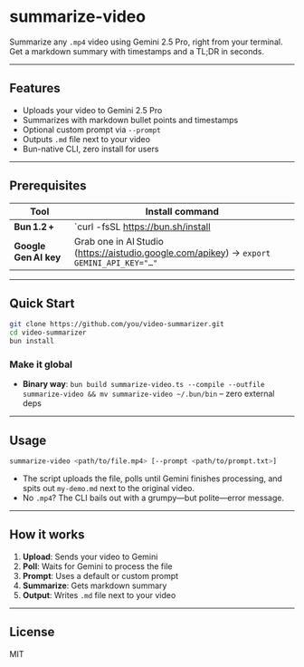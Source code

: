 # summarize-video

Summarize any `.mp4` video using Gemini 2.5 Pro, right from your terminal. Get a markdown summary with timestamps and a TL;DR in seconds.

---

## Features
- Uploads your video to Gemini 2.5 Pro
- Summarizes with markdown bullet points and timestamps
- Optional custom prompt via `--prompt`
- Outputs `.md` file next to your video
- Bun-native CLI, zero install for users

---

## Prerequisites

| Tool                  | Install command                                               |
| --------------------- | ------------------------------------------------------------- |
| **Bun 1.2 +**         | `curl -fsSL https://bun.sh/install | bash`                    |
| **Google Gen AI key** | Grab one in AI Studio (https://aistudio.google.com/apikey) → `export GEMINI_API_KEY="…"`           |

---

## Quick Start

```bash
git clone https://github.com/you/video-summarizer.git
cd video-summarizer
bun install
```

### Make it global

- **Binary way**: `bun build summarize-video.ts --compile --outfile summarize-video && mv summarize-video ~/.bun/bin` – zero external deps 

---

## Usage

```bash
summarize-video <path/to/file.mp4> [--prompt <path/to/prompt.txt>]
```

- The script uploads the file, polls until Gemini finishes processing, and spits out `my-demo.md` next to the original video.
- No `.mp4`? The CLI bails out with a grumpy—but polite—error message.

---

## How it works

1. **Upload**: Sends your video to Gemini
2. **Poll**: Waits for Gemini to process the file
3. **Prompt**: Uses a default or custom prompt
4. **Summarize**: Gets markdown summary
5. **Output**: Writes `.md` file next to your video

---


## License
MIT 